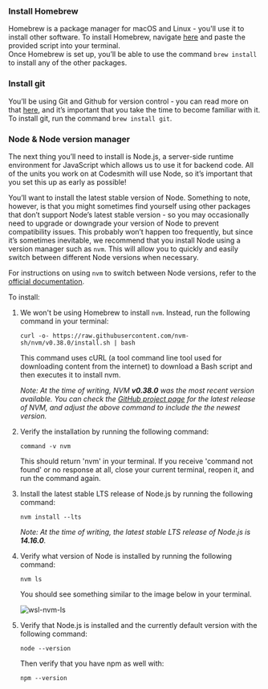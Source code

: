 ### Install Homebrew
Homebrew is a package manager for macOS and Linux - you'll use it to install other software. To install Homebrew, navigate [here](https://brew.sh/) and paste the provided script into your terminal.<br>
Once Homebrew is set up, you’ll be able to use the command `brew install` to install any of the other packages.

### Install git
You’ll be using Git and Github for version control - you can read more on that [here](https://github.com/CodesmithLLC/precourse-part-1/blob/master/GitHub.md), and it’s important that you take the time to become familiar with it.
To install git, run the command `brew install git`.

### Node & Node version manager
The next thing you’ll need to install is Node.js, a server-side runtime environment for JavaScript which allows us to use it for backend code. All of the units you work on at Codesmith will use Node, so it’s important that you set this up as early as possible! 

You’ll want to install the latest stable version of Node. Something to note, however, is that you might sometimes find yourself using other packages that don’t support Node’s latest stable version - so you may occasionally need to upgrade or downgrade your version of Node to prevent compatibility issues. This probably won’t happen too frequently, but since it’s sometimes inevitable, we recommend that you install Node using a version manager such as `nvm`. This will allow you to quickly and easily switch between different Node versions when necessary. 

For instructions on using `nvm` to switch between Node versions, refer to the [official documentation](https://github.com/nvm-sh/nvm#usage).

To install:

1. We won't be using Homebrew to install `nvm`. Instead, run the following command in your terminal:

   `curl -o- https://raw.githubusercontent.com/nvm-sh/nvm/v0.38.0/install.sh | bash`

   This command uses cURL (a tool command line tool used for downloading content from the internet) to download a Bash script and then executes it to install nvm.

   _Note: At the time of writing, NVM **v0.38.0** was the most recent version available. You can check the [GitHub project page](https://github.com/nvm-sh/nvm) for the latest release of NVM, and adjust the above command to include the the newest version._

2. Verify the installation by running the following command:

   `command -v nvm`

   This should return 'nvm' in your terminal. If you receive 'command not found' or no response at all, close your current terminal, reopen it, and run the command again.

3. Install the latest stable LTS release of Node.js by running the following command:

   `nvm install --lts`

   _Note: At the time of writing, the latest stable LTS release of Node.js is **14.16.0**._

4. Verify what version of Node is installed by running the following command:

   `nvm ls`

   You should see something similar to the image below in your terminal.

   ![wsl-nvm-ls](https://github.com/CodesmithLLC/precourse-part-1/blob/master/docs/assets/images/wsl-nvm-ls-14160.png)

5. Verify that Node.js is installed and the currently default version with the following command:

   `node --version`

   Then verify that you have npm as well with:

   `npm --version`
